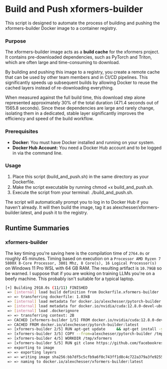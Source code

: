 # **Build and Push xformers-builder**

This script is designed to automate the process of building and pushing the xformers-builder Docker image to a container registry.

### **Purpose**

The xformers-builder image acts as a **build cache** for the xformers project. It contains pre-downloaded dependencies, such as PyTorch and Triton, which are often large and time-consuming to download.

By building and pushing this image to a registry, you create a remote cache that can be used by other team members and in CI/CD pipelines. This significantly speeds up subsequent builds by allowing Docker to reuse the cached layers instead of re-downloading everything.

When measured against the full build time, this download step alone represented approximately 30% of the total duration (471.4 seconds out of 1565.8 seconds). Since these dependencies are large and rarely change, isolating them in a dedicated, stable layer significantly improves the efficiency and speed of the build workflow.

### **Prerequisites**

* **Docker:** You must have Docker installed and running on your system.  
* **Docker Hub Account:** You need a Docker Hub account and to be logged in via the command line.

### **Usage**

1. Place this script (build\_and\_push.sh) in the same directory as your Dockerfile.  
2. Make the script executable by running chmod \+x build\_and\_push.sh.  
3. Execute the script from your terminal: ./build\_and\_push.sh.

The script will automatically prompt you to log in to Docker Hub if you haven't already. It will then build the image, tag it as alexchesser/xformers-builder:latest, and push it to the registry.

## Runtime Summaries

### xformers-builder

The key timing you're saving here is the compilation time of `2764.0s` or roughly 45 minutes. Timing based on execution on a `Processor	AMD Ryzen 7 5800X 8-Core Processor, 3801 Mhz, 8 Core(s), 16 Logical Processor(s)` on Windows 11 Pro WSL with 64 GB RAM. 
The resulting artifact is `10.79GB` so be warned. I suppose that if you are woking on training LLMs you're on a beefy machine. This probably isn't suitable for a typical laptop. 

```bash
[+] Building 2918.0s (11/11) FINISHED                                                  docker:default 
 => [internal] load build definition from Dockerfile.xformers-builder                            0.0s 
 => => transferring dockerfile: 1.03kB                                                           0.0s 
 => [internal] load metadata for docker.io/alexchesser/pytorch-builder:latest                    0.0s 
 => [internal] load metadata for docker.io/nvidia/cuda:12.8.0-devel-ubuntu22.04                  0.0s 
 => [internal] load .dockerignore                                                                0.0s 
 => => transferring context: 2B                                                                  0.0s 
 => CACHED [xformers-builder 1/5] FROM docker.io/nvidia/cuda:12.8.0-devel-ubuntu22.04            0.0s 
 => CACHED FROM docker.io/alexchesser/pytorch-builder:latest                                     0.0s
 => [xformers-builder 2/5] RUN apt-get update     && apt-get install -y         python3-dev     23.8s
 => [xformers-builder 3/5] COPY --from=alexchesser/pytorch-builder /tmp/wheels /tmp/wheels      84.8s
 => [xformers-builder 4/5] WORKDIR /tmp/xformers                                                 0.4s
 => [xformers-builder 5/5] RUN git clone https://github.com/facebookresearch/xformers.git .   2764.0s
 => exporting to image                                                                          44.4s
 => => exporting layers                                                                         44.2s
 => => writing image sha256:bb7df5c5cfb9a6f0c743ff1d8c4c722a379a3fe9255bd005b98aee3adbf450ef     0.0s
 => => naming to docker.io/alexchesser/xformers-builder:latest                                   0.0s
```
